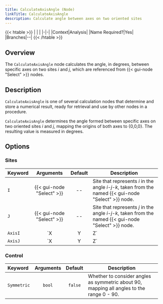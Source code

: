 ```yaml
---
title: CalculateAxisAngle (Node)
linkTitle: CalculateAxisAngle
description: Calculate angle between axes on two oriented sites
---
```


{{< htable >}}
| | |
|-|-|
|Context|Analysis|
|Name Required?|Yes|
|Branches|--|
{{< /htable >}}

## Overview

The `CalculateAxisAngle` node calculates the angle, in degrees, between specific axes on two sites $i$ and $j$, which are referenced from {{< gui-node "Select" >}} nodes.

## Description

`CalculateAxisAngle` is one of several calculation nodes that determine and store a numerical result, ready for retrieval and use by other nodes in a procedure.

`CalculateAxisAngle` determines the angle formed between specific axes on two oriented sites $i$ and $j$, mapping the origins of both axes to {0,0,0}. The resulting value is measured in degrees.

## Options

### Sites

|Keyword|Arguments|Default|Description|
|:------|:--:|:-----:|-----------|
|`I`|{{< gui-node "Select" >}}|--|Site that represents $i$ in the angle $i$-$j$-$k$, taken from the named {{< gui-node "Select" >}} node.|
|`J`|{{< gui-node "Select" >}}|--|Site that represents $j$ in the angle $i$-$j$-$k$, taken from the named {{< gui-node "Select" >}} node.|
|`AxisI`|`X|Y|Z`|`X`|Axis to use from site I|
|`AxisJ`|`X|Y|Z`|`X`|Axis to use from site J|

### Control

|Keyword|Arguments|Default|Description|
|:------|:--:|:-----:|-----------|
|`Symmetric`|`bool`|`false`|Whether to consider angles as symmetric about 90, mapping all angles to the range 0 - 90.|
